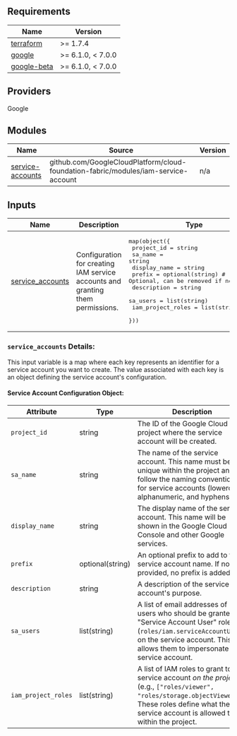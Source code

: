 ## Requirements

| Name | Version |
|------|---------|
| [terraform](#requirement_terraform) | >= 1.7.4 |
| [google](#requirement_google) | >= 6.1.0, < 7.0.0 |
| [google-beta](#requirement_google-beta) | >= 6.1.0, < 7.0.0 |

## Providers

Google

## Modules

| Name | Source | Version |
|------|--------|---------|
| [service-accounts](main.tf#L1) | github.com/GoogleCloudPlatform/cloud-foundation-fabric/modules/iam-service-account | n/a |


## Inputs

| Name | Description | Type | Default | Required |
|------|-------------|------|---------|:--------:|
| [service\_accounts](variable.tf#L1) | Configuration for creating IAM service accounts and granting them permissions. | <pre>map(object({<br/>    project_id        = string<br/>    sa_name           = string<br/>    display_name      = string<br/>    prefix            = optional(string) # Optional, can be removed if not needed<br/>    description       = string<br/>    sa_users          = list(string)<br/>    iam_project_roles = list(string)<br/>  }))</pre> | `null` | yes |

<a name="input_service_accounts"></a>

### `service_accounts` Details:

This input variable is a map where each key represents an identifier for a service account you want to create. The value associated with each key is an object defining the service account's configuration.

#### Service Account Configuration Object:

| Attribute | Type | Description | Required | Default |
| --------- | ---- | ----------- | -------- | ------- |
| `project_id` | string | The ID of the Google Cloud project where the service account will be created. | Yes | |
| `sa_name` | string | The name of the service account. This name must be unique within the project and follow the naming conventions for service accounts (lowercase, alphanumeric, and hyphens). | Yes | |
| `display_name` | string | The display name of the service account. This name will be shown in the Google Cloud Console and other Google services. | NO | |
| `prefix` | optional(string) | An optional prefix to add to the service account name.  If not provided, no prefix is added. | Yes | |
| `description` | string | A description of the service account's purpose. | No | |
| `sa_users` | list(string) | A list of email addresses of users who should be granted the "Service Account User" role (`roles/iam.serviceAccountUser`) on the service account. This allows them to impersonate the service account. | No | |
| `iam_project_roles` | list(string) | A list of IAM roles to grant to the service account *on the project* (e.g., `["roles/viewer", "roles/storage.objectViewer"]`). These roles define what the service account is allowed to do within the project. | No | |